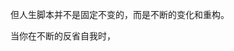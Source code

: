 
但人生脚本并不是固定不变的，而是不断的变化和重构。

当你在不断的反省自我时，













<!--stackedit_data:
eyJoaXN0b3J5IjpbMTE1NDQzODU2MiwtMjEyMTMyMDY2MSwxOD
Y5NTMzMjkyLDU0OTc5MDY3NiwxMzkxMzY0NDAyLDI4Njg5MTQy
MywxMjY2MzE0MjkzLDIwMzU5MTM4MzYsLTExNTM2MTkwMTUsMj
AzNDExNzA5Miw5NjkyNjU4MDZdfQ==
-->